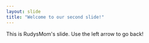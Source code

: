 ```yaml
---
layout: slide
title: "Welcome to our second slide!"
---
```

This is RudysMom's slide.
Use the left arrow to go back!
